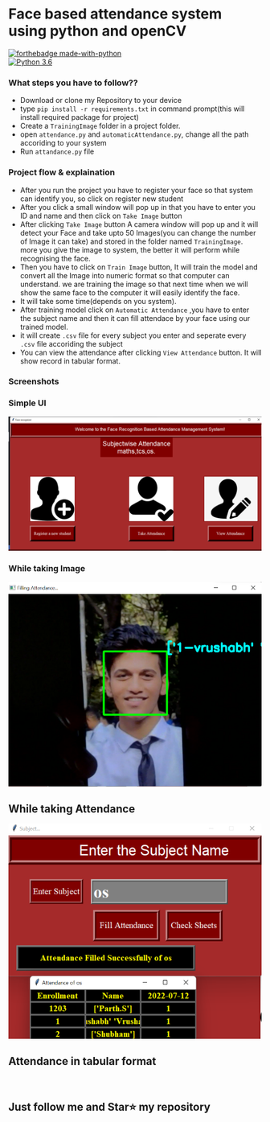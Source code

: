
# Face based attendance system using python and openCV

[![forthebadge made-with-python](http://ForTheBadge.com/images/badges/made-with-python.svg)](https://www.python.org/)                 
[![Python 3.6](https://img.shields.io/badge/python-3.6-blue.svg)](https://www.python.org/downloads/release/python-360/) 

### What steps you have to follow??
- Download or clone my Repository to your device
- type `pip install -r requirements.txt` in command prompt(this will install required package for project)
- Create a `TrainingImage` folder in a project folder.
- open `attendance.py` and `automaticAttendance.py`, change all the path accoriding to your system
- Run `attandance.py` file

### Project flow & explaination
- After you run the project you have to register your face so that system can identify you, so click on register new student
- After you click a small window will pop up in that you have to enter you ID and name and then click on `Take Image` button
- After clicking `Take Image` button A camera window will pop up and it will detect your Face and take upto 50 Images(you can change the number of Image it can take) and stored in the folder named `TrainingImage`. more you give the image to system, the better it will perform while recognising the face.
- Then you have to click on `Train Image` button, It will train the model and convert all the Image into numeric format so that computer can understand. we are training the image so that next time when we will show the same face to the computer it will easily identify the face.
- It will take some time(depends on you system).
- After training model click on `Automatic Attendance` ,you have to enter the subject name and then it can fill attendace by your face using our trained model.
- it will create `.csv` file for every subject you enter and seperate every `.csv` file accoriding the subject
- You can view the attendance after clicking `View Attendance` button. It will show record in tabular format.

### Screenshots

### Simple UI
<img src='https://github.com/VrushabhTawde/Face-Detection-and-Record-Maintenance--System-/blob/23483dc22a354ad2a83fc67ddc85fe71ec50401b/Screenshot%202022-07-12%20183250.png'>

### While taking Image
<img src='https://github.com/VrushabhTawde/Face-Detection-and-Record-Maintenance--System-/blob/938b21e1bdac1652b67d078048548d3bdfec37d3/Screenshot%202022-07-12%20184307.png'>

## While taking Attendance
<img src='https://github.com/VrushabhTawde/Face-Detection-and-Record-Maintenance--System-/blob/4d2dce68160467d44ae48bb796083205a1441b04/Screenshot%202022-07-12%20184227.png'>


## Attendance in tabular format 
<img src=''>

## Just follow me and Star⭐ my repository
